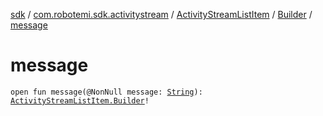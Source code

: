 [sdk](../../../index.md) / [com.robotemi.sdk.activitystream](../../index.md) / [ActivityStreamListItem](../index.md) / [Builder](index.md) / [message](./message.md)

# message

`open fun message(@NonNull message: `[`String`](https://kotlinlang.org/api/latest/jvm/stdlib/kotlin/-string/index.html)`): `[`ActivityStreamListItem.Builder`](index.md)`!`